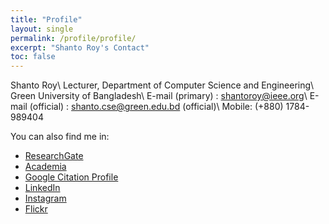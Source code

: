 ```yaml
---
title: "Profile"
layout: single
permalink: /profile/profile/
excerpt: "Shanto Roy's Contact"
toc: false
---
```


Shanto Roy\\
Lecturer, Department of Computer Science and Engineering\\
Green University of Bangladesh\\
E-mail (primary) : shantoroy@ieee.org\\
E-mail (official) : shanto.cse@green.edu.bd (official)\\
Mobile: (+880) 1784-989404

You can also find me in:

* [ResearchGate][ResearchGate]
* [Academia][Academia]
* [Google Citation Profile][Google]
* [LinkedIn][LinkedIn]
* [Instagram][Instagram]
* [Flickr][Flickr]

[ResearchGate]: https://www.researchgate.net/profile/Shanto_Roy2
[Academia]: https://juniv.academia.edu/ShantoRoy
[Google]: https://scholar.google.com/citations?user=OMGYMbwAAAAJ&hl=en
[LinkedIn]: https://www.linkedin.com/in/shanto-roy/
[Instagram]: https://www.instagram.com/shanto.roy.9/
[Flickr]: https://www.flickr.com/roysclick

